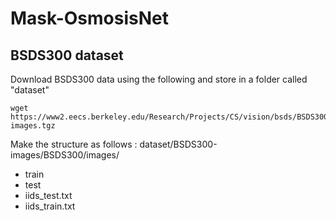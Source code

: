 # Mask-OsmosisNet

## BSDS300 dataset
Download BSDS300 data using the following and store in a folder called "dataset"
```
wget https://www2.eecs.berkeley.edu/Research/Projects/CS/vision/bsds/BSDS300-images.tgz
```

Make the structure as follows : 
dataset/BSDS300-images/BSDS300/images/
- train
- test
- iids_test.txt
- iids_train.txt

